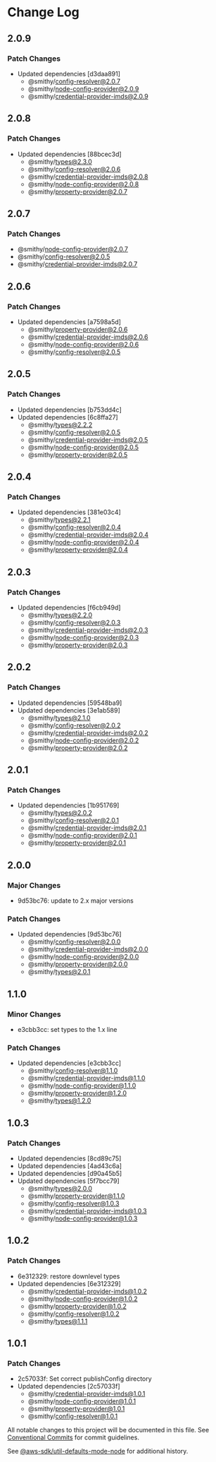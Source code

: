 # Change Log

## 2.0.9

### Patch Changes

- Updated dependencies [d3daa891]
  - @smithy/config-resolver@2.0.7
  - @smithy/node-config-provider@2.0.9
  - @smithy/credential-provider-imds@2.0.9

## 2.0.8

### Patch Changes

- Updated dependencies [88bcec3d]
  - @smithy/types@2.3.0
  - @smithy/config-resolver@2.0.6
  - @smithy/credential-provider-imds@2.0.8
  - @smithy/node-config-provider@2.0.8
  - @smithy/property-provider@2.0.7

## 2.0.7

### Patch Changes

- @smithy/node-config-provider@2.0.7
- @smithy/config-resolver@2.0.5
- @smithy/credential-provider-imds@2.0.7

## 2.0.6

### Patch Changes

- Updated dependencies [a7598a5d]
  - @smithy/property-provider@2.0.6
  - @smithy/credential-provider-imds@2.0.6
  - @smithy/node-config-provider@2.0.6
  - @smithy/config-resolver@2.0.5

## 2.0.5

### Patch Changes

- Updated dependencies [b753dd4c]
- Updated dependencies [6c8ffa27]
  - @smithy/types@2.2.2
  - @smithy/config-resolver@2.0.5
  - @smithy/credential-provider-imds@2.0.5
  - @smithy/node-config-provider@2.0.5
  - @smithy/property-provider@2.0.5

## 2.0.4

### Patch Changes

- Updated dependencies [381e03c4]
  - @smithy/types@2.2.1
  - @smithy/config-resolver@2.0.4
  - @smithy/credential-provider-imds@2.0.4
  - @smithy/node-config-provider@2.0.4
  - @smithy/property-provider@2.0.4

## 2.0.3

### Patch Changes

- Updated dependencies [f6cb949d]
  - @smithy/types@2.2.0
  - @smithy/config-resolver@2.0.3
  - @smithy/credential-provider-imds@2.0.3
  - @smithy/node-config-provider@2.0.3
  - @smithy/property-provider@2.0.3

## 2.0.2

### Patch Changes

- Updated dependencies [59548ba9]
- Updated dependencies [3e1ab589]
  - @smithy/types@2.1.0
  - @smithy/config-resolver@2.0.2
  - @smithy/credential-provider-imds@2.0.2
  - @smithy/node-config-provider@2.0.2
  - @smithy/property-provider@2.0.2

## 2.0.1

### Patch Changes

- Updated dependencies [1b951769]
  - @smithy/types@2.0.2
  - @smithy/config-resolver@2.0.1
  - @smithy/credential-provider-imds@2.0.1
  - @smithy/node-config-provider@2.0.1
  - @smithy/property-provider@2.0.1

## 2.0.0

### Major Changes

- 9d53bc76: update to 2.x major versions

### Patch Changes

- Updated dependencies [9d53bc76]
  - @smithy/config-resolver@2.0.0
  - @smithy/credential-provider-imds@2.0.0
  - @smithy/node-config-provider@2.0.0
  - @smithy/property-provider@2.0.0
  - @smithy/types@2.0.1

## 1.1.0

### Minor Changes

- e3cbb3cc: set types to the 1.x line

### Patch Changes

- Updated dependencies [e3cbb3cc]
  - @smithy/config-resolver@1.1.0
  - @smithy/credential-provider-imds@1.1.0
  - @smithy/node-config-provider@1.1.0
  - @smithy/property-provider@1.2.0
  - @smithy/types@1.2.0

## 1.0.3

### Patch Changes

- Updated dependencies [8cd89c75]
- Updated dependencies [4ad43c6a]
- Updated dependencies [d90a45b5]
- Updated dependencies [5f7bcc79]
  - @smithy/types@2.0.0
  - @smithy/property-provider@1.1.0
  - @smithy/config-resolver@1.0.3
  - @smithy/credential-provider-imds@1.0.3
  - @smithy/node-config-provider@1.0.3

## 1.0.2

### Patch Changes

- 6e312329: restore downlevel types
- Updated dependencies [6e312329]
  - @smithy/credential-provider-imds@1.0.2
  - @smithy/node-config-provider@1.0.2
  - @smithy/property-provider@1.0.2
  - @smithy/config-resolver@1.0.2
  - @smithy/types@1.1.1

## 1.0.1

### Patch Changes

- 2c57033f: Set correct publishConfig directory
- Updated dependencies [2c57033f]
  - @smithy/credential-provider-imds@1.0.1
  - @smithy/node-config-provider@1.0.1
  - @smithy/property-provider@1.0.1
  - @smithy/config-resolver@1.0.1

All notable changes to this project will be documented in this file.
See [Conventional Commits](https://conventionalcommits.org) for commit guidelines.

See [@aws-sdk/util-defaults-mode-node](https://github.com/aws/aws-sdk-js-v3/blob/main/packages/util-defaults-mode-node/CHANGELOG.md) for additional history.

